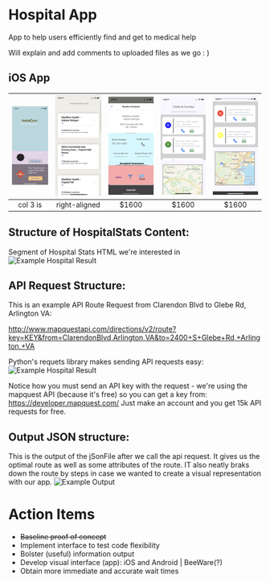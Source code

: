 # Hospital App
App to help users efficiently find and get to medical help

Will explain and add comments to uploaded files as we go : )

## iOS App

| <img src="Device-natives/iOS/screenshots/IMG-1087.PNG" width="200">       | <img src="Device-natives/iOS/screenshots/IMG-1090.PNG" width="200">         | <img src="Device-natives/iOS/screenshots/IMG-1091.PNG" width="200">  | <img src="Device-natives/iOS/screenshots/IMG-1088.PNG" width="200">  | <img src="Device-natives/iOS/screenshots/IMG-1089.PNG" width="200">  |
| :-------------: |:-------------:| :-----:|:-----:|:-----:|
| col 3 is      | right-aligned | $1600 | $1600 | $1600 |







## Structure of HospitalStats Content:

Segment of Hospital Stats HTML we're interested in
![Example Hospital Result](infoStrcut.png)

## API Request Structure:
This is an example API Route Request from Clarendon Blvd to Glebe Rd, Arlington VA:

http://www.mapquestapi.com/directions/v2/route?key=KEY&from=ClarendonBlvd,Arlington,VA&to=2400+S+Glebe+Rd,+Arlington,+VA

Python's requets library makes sending API requests easy: 
![Example Hospital Result](apiRequest_python.png)

Notice how you must send an API key with the request - we're using the mapquest API (because it's free) so you can get a key from:
https://developer.mapquest.com/ Just make an account and you get 15k API requests for free.

## Output JSON structure:
This is the output of the jSonFile after we call the api request.
It gives us the optimal route as well as some attributes of the route.
IT also neatly braks down the route by steps in case we wanted to create a visual representation with our app.
![Example Output](jSonInfo.png)

# Action Items
 * ~~Baseline proof of concept~~
 * Implement interface to test code flexibility
 * Bolster (useful) information output 
 * Develop visual interface (app): iOS and Android | BeeWare(?)
 * Obtain more immediate and accurate wait times
